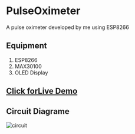 # PulseOximeter
A pulse oximeter developed by me using ESP8266

## Equipment
1. ESP8266
2. MAX30100
3. OLED Display

## [Click forLive Demo](https://www.dropbox.com/s/5ze0w2w7u7byrie/Oximeter.MOV?dl=0)

## Circuit Diagrame

![circuit](https://user-images.githubusercontent.com/102870087/210272428-ea82adb4-f5e7-4ee1-b7bd-489c9ed24c45.png)
